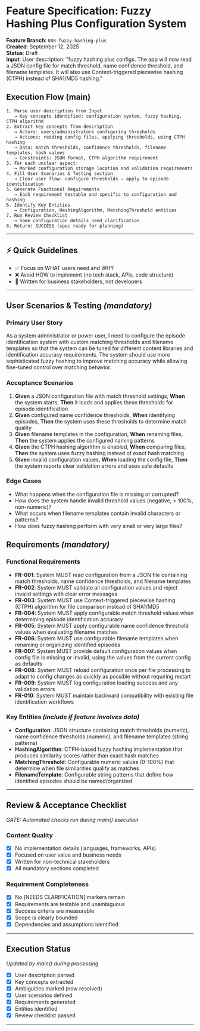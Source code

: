 # Feature Specification: Fuzzy Hashing Plus Configuration System

**Feature Branch**: `008-fuzzy-hashing-plus`  
**Created**: September 12, 2025  
**Status**: Draft  
**Input**: User description: "fuzzy hashing plus configs. The app will now read a JSON config file for match threshold, name confidence threshold, and filename templates. It will also use Context-triggered piecewise hashing (CTPH) instead of SHA1/MD5 hashing."

## Execution Flow (main)

```
1. Parse user description from Input
   → Key concepts identified: configuration system, fuzzy hashing, CTPH algorithm
2. Extract key concepts from description
   → Actors: users/administrators configuring thresholds
   → Actions: reading config files, applying thresholds, using CTPH hashing
   → Data: match thresholds, confidence thresholds, filename templates, hash values
   → Constraints: JSON format, CTPH algorithm requirement
3. For each unclear aspect:
   → Marked configuration storage location and validation requirements
4. Fill User Scenarios & Testing section
   → Clear user flow: configure thresholds → apply to episode identification
5. Generate Functional Requirements
   → Each requirement testable and specific to configuration and hashing
6. Identify Key Entities
   → Configuration, HashingAlgorithm, MatchingThreshold entities
7. Run Review Checklist
   → Some configuration details need clarification
8. Return: SUCCESS (spec ready for planning)
```

---

## ⚡ Quick Guidelines

- ✅ Focus on WHAT users need and WHY
- ❌ Avoid HOW to implement (no tech stack, APIs, code structure)
- 👥 Written for business stakeholders, not developers

---

## User Scenarios & Testing *(mandatory)*

### Primary User Story

As a system administrator or power user, I need to configure the episode identification system with custom matching thresholds and filename templates so that the system can be tuned for different content libraries and identification accuracy requirements. The system should use more sophisticated fuzzy hashing to improve matching accuracy while allowing fine-tuned control over matching behavior.

### Acceptance Scenarios

1. **Given** a JSON configuration file with match threshold settings, **When** the system starts, **Then** it loads and applies these thresholds for episode identification
2. **Given** configured name confidence thresholds, **When** identifying episodes, **Then** the system uses these thresholds to determine match quality
3. **Given** filename templates in the configuration, **When** renaming files, **Then** the system applies the configured naming patterns
4. **Given** the CTPH hashing algorithm is enabled, **When** comparing files, **Then** the system uses fuzzy hashing instead of exact hash matching
5. **Given** invalid configuration values, **When** loading the config file, **Then** the system reports clear validation errors and uses safe defaults

### Edge Cases

- What happens when the configuration file is missing or corrupted?
- How does the system handle invalid threshold values (negative, > 100%, non-numeric)?
- What occurs when filename templates contain invalid characters or patterns?
- How does fuzzy hashing perform with very small or very large files?

## Requirements *(mandatory)*

### Functional Requirements

- **FR-001**: System MUST read configuration from a JSON file containing match thresholds, name confidence thresholds, and filename templates
- **FR-002**: System MUST validate all configuration values and reject invalid settings with clear error messages
- **FR-003**: System MUST use Context-triggered piecewise hashing (CTPH) algorithm for file comparison instead of SHA1/MD5
- **FR-004**: System MUST apply configurable match threshold values when determining episode identification accuracy
- **FR-005**: System MUST apply configurable name confidence threshold values when evaluating filename matches
- **FR-006**: System MUST use configurable filename templates when renaming or organizing identified episodes
- **FR-007**: System MUST provide default configuration values when config file is missing or invalid, using the values from the current config as defaults
- **FR-008**: System MUST reload configuration once per file processing to adapt to config changes as quickly as possible without requiring restart
- **FR-009**: System MUST log configuration loading success and any validation errors
- **FR-010**: System MUST maintain backward compatibility with existing file identification workflows

### Key Entities *(include if feature involves data)*

- **Configuration**: JSON structure containing match thresholds (numeric), name confidence thresholds (numeric), and filename templates (string patterns)
- **HashingAlgorithm**: CTPH-based fuzzy hashing implementation that produces similarity scores rather than exact hash matches
- **MatchingThreshold**: Configurable numeric values (0-100%) that determine when file similarities qualify as matches
- **FilenameTemplate**: Configurable string patterns that define how identified episodes should be named/organized

---

## Review & Acceptance Checklist

*GATE: Automated checks run during main() execution*

### Content Quality

- [x] No implementation details (languages, frameworks, APIs)
- [x] Focused on user value and business needs
- [x] Written for non-technical stakeholders
- [x] All mandatory sections completed

### Requirement Completeness

- [x] No [NEEDS CLARIFICATION] markers remain
- [x] Requirements are testable and unambiguous  
- [x] Success criteria are measurable
- [x] Scope is clearly bounded
- [x] Dependencies and assumptions identified

---

## Execution Status

*Updated by main() during processing*

- [x] User description parsed
- [x] Key concepts extracted
- [x] Ambiguities marked (now resolved)
- [x] User scenarios defined
- [x] Requirements generated
- [x] Entities identified
- [x] Review checklist passed

---
